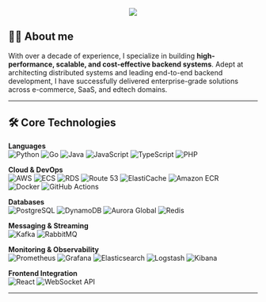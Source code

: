 <p align="center">
  <img src="https://capsule-render.vercel.app/api?type=waving&color=eb5c2d&height=150&section=header&text=Hi%20there,%20I'm%20a%20Backend%20Engineer!&fontColor=ffffff&fontSize=30&animation=fadeIn" />
</p>

## 👨‍💻 About me

With over a decade of experience, I specialize in building **high-performance, scalable, and cost-effective backend systems**. Adept at architecting distributed systems and leading end-to-end backend development, I have successfully delivered enterprise-grade solutions across e-commerce, SaaS, and edtech domains.

---

## 🛠️ Core Technologies

**Languages**  
![Python](https://img.shields.io/badge/Python-3776AB?style=for-the-badge&logo=python&logoColor=white)
![Go](https://img.shields.io/badge/Go-00ADD8?style=for-the-badge&logo=go&logoColor=white)
![Java](https://img.shields.io/badge/Java-007396?style=for-the-badge&logo=java&logoColor=white)
![JavaScript](https://img.shields.io/badge/JavaScript-F7DF1E?style=for-the-badge&logo=javascript&logoColor=black)
![TypeScript](https://img.shields.io/badge/TypeScript-3178C6?style=for-the-badge&logo=typescript&logoColor=white)
![PHP](https://img.shields.io/badge/PHP-777BB4?style=for-the-badge&logo=php&logoColor=white)

**Cloud & DevOps**  
![AWS](https://img.shields.io/badge/AWS-232F3E?style=for-the-badge&logo=amazonaws&logoColor=white)
![ECS](https://img.shields.io/badge/ECS-Fargate-FF9900?style=for-the-badge&logo=amazonaws&logoColor=white)
![RDS](https://img.shields.io/badge/RDS-Database-527FFF?style=for-the-badge&logo=amazonrds&logoColor=white)
![Route 53](https://img.shields.io/badge/Route_53-DNS-FF9900?style=for-the-badge&logo=amazonroute53&logoColor=white)
![ElastiCache](https://img.shields.io/badge/ElastiCache-Caching-5896D3?style=for-the-badge&logo=amazonaws&logoColor=white)
![Amazon ECR](https://img.shields.io/badge/Amazon_ECR-FF9900?style=for-the-badge&logo=amazonaws&logoColor=white)
</br>
![Docker](https://img.shields.io/badge/Docker-2496ED?style=for-the-badge&logo=docker&logoColor=white)
![GitHub Actions](https://img.shields.io/badge/GitHub_Actions-2088FF?style=for-the-badge&logo=githubactions&logoColor=white)

**Databases**  
![PostgreSQL](https://img.shields.io/badge/PostgreSQL-4169E1?style=for-the-badge&logo=postgresql&logoColor=white)
![DynamoDB](https://img.shields.io/badge/DynamoDB-4053D6?style=for-the-badge&logo=amazondynamodb&logoColor=white)
![Aurora Global](https://img.shields.io/badge/Aurora_Global-0176D3?style=for-the-badge&logo=amazonaws&logoColor=white)
![Redis](https://img.shields.io/badge/Redis-DC382D?style=for-the-badge&logo=redis&logoColor=white)

**Messaging & Streaming**  
![Kafka](https://img.shields.io/badge/Kafka-231F20?style=for-the-badge&logo=apachekafka&logoColor=white)
![RabbitMQ](https://img.shields.io/badge/RabbitMQ-FF6600?style=for-the-badge&logo=rabbitmq&logoColor=white)

**Monitoring & Observability**  
![Prometheus](https://img.shields.io/badge/Prometheus-E6522C?style=for-the-badge&logo=prometheus&logoColor=white)
![Grafana](https://img.shields.io/badge/Grafana-F46800?style=for-the-badge&logo=grafana&logoColor=white)
![Elasticsearch](https://img.shields.io/badge/Elasticsearch-005571?style=for-the-badge&logo=elasticsearch&logoColor=white)
![Logstash](https://img.shields.io/badge/Logstash-000000?style=for-the-badge&logo=logstash&logoColor=white)
![Kibana](https://img.shields.io/badge/Kibana-E8478B?style=for-the-badge&logo=kibana&logoColor=white)

**Frontend Integration**  
![React](https://img.shields.io/badge/React-20232A?style=for-the-badge&logo=react&logoColor=61DAFB)
![WebSocket API](https://img.shields.io/badge/WebSocket-API-6DB33F?style=for-the-badge&logo=websockets&logoColor=white)

---

